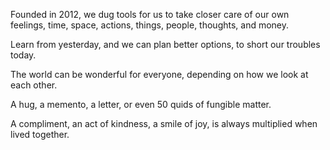 Founded in 2012, we dug tools for us to take closer care of our own feelings, time, space, actions, things, people, thoughts, and money.

Learn from yesterday, and we can plan better options, to short our troubles today.

The world can be wonderful for everyone, depending on how we look at each other.

A hug, a memento, a letter, or even 50 quids of fungible matter.

A compliment, an act of kindness, a smile of joy, is always multiplied when lived together.
